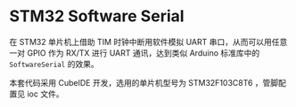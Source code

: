 # STM32 Software Serial

在 STM32 单片机上借助 TIM 时钟中断用软件模拟 UART 串口，从而可以用任意一对 GPIO 作为 RX/TX 进行 UART 通讯，达到类似 Arduino 标准库中的 `SoftwareSerial` 的效果。

本套代码采用 CubeIDE 开发，选用的单片机型号为 STM32F103C8T6 ，管脚配置见 ioc 文件。